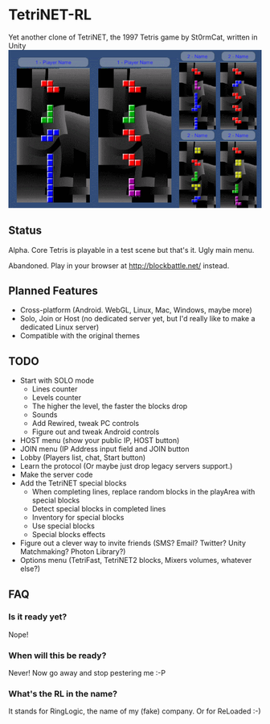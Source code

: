 # TetriNET-RL
Yet another clone of TetriNET, the 1997 Tetris game by St0rmCat, written in Unity
![Screenshot](Screenshots/latest.gif)

## Status
Alpha. Core Tetris is playable in a test scene but that's it. Ugly main menu.

Abandoned. Play in your browser at http://blockbattle.net/ instead.

## Planned Features
* Cross-platform (Android. WebGL, Linux, Mac, Windows, maybe more)
* Solo, Join or Host (no dedicated server yet, but I'd really like to make a dedicated Linux server)
* Compatible with the original themes

## TODO
* Start with SOLO mode
  - Lines counter
  - Levels counter
  - The higher the level, the faster the blocks drop
  - Sounds
  - Add Rewired, tweak PC controls
  - Figure out and tweak Android controls
* HOST menu (show your public IP, HOST button)
* JOIN menu (IP Address input field and JOIN button
* Lobby (Players list, chat, Start button)
* Learn the protocol (Or maybe just drop legacy servers support.)
* Make the server code
* Add the TetriNET special blocks
  - When completing lines, replace random blocks in the playArea with special blocks
  - Detect special blocks in completed lines
  - Inventory for special blocks
  - Use special blocks
  - Special blocks effects
* Figure out a clever way to invite friends (SMS? Email? Twitter? Unity Matchmaking? Photon Library?)
* Options menu (TetriFast, TetriNET2 blocks, Mixers volumes, whatever else?)


## FAQ

### Is it ready yet?
Nope!

### When will this be ready?
Never! Now go away and stop pestering me :-P

### What's the RL in the name?
It stands for RingLogic, the name of my (fake) company. Or for ReLoaded :-)
